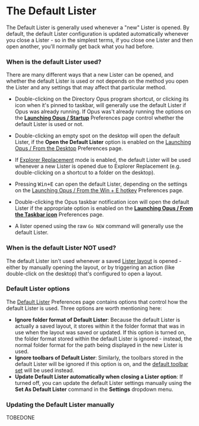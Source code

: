 # The Default Lister

The Default Lister is generally used whenever a "new" Lister is opened. By default, the default Lister configuration is updated automatically whenever you close a Lister - so in the simplest terms, if you close one Lister and then open another, you'll normally get back what you had before.

### When is the default Lister used?

There are many different ways that a new Lister can be opened, and whether the default Lister is used or not depends on the method you open the Lister and any settings that may affect that particular method.

- Double-clicking on the Directory Opus program shortcut, or clicking its icon when it's pinned to taskbar, will generally use the default Lister if Opus was already running.
  If Opus was't already running the options on the **[Launching Opus / Startup](/Manual/preferences/preferences_categories/launching_opus/launching_opus_on_startup.md)** Preferences page control whether the default Lister is used or not.

- Double-clicking an empty spot on the desktop will open the default Lister, if the **Open the Default Lister** option is enabled on the [Launching Opus / From the Desktop](/Manual/preferences/preferences_categories/launching_opus/launching_opus_from_the_desktop.md) Preferences page.
- If [Explorer Replacement](../explorer_replacement.md) mode is enabled, the default Lister will be used whenever a new Lister is opened due to Explorer Replacement (e.g. double-clicking on a shortcut to a folder on the desktop).
- Pressing <kbd>Win+E</kbd> can open the default Lister, depending on the settings on the [Launching Opus / From the Win + E hotkey](/Manual/preferences/preferences_categories/launching_opus/launching_opus_from_the_win-e_hotkey.md) Preferences page.
- Double-clicking the Opus taskbar notification icon will open the default Lister if the appropriate option is enabled on the **[Launching Opus / From the Taskbar icon](/Manual/preferences/preferences_categories/launching_opus/launching_opus_from_the_taskbar_icon.md)** Preferences page.
- A lister opened using the raw `Go NEW` command will generally use the default Lister.

### When is the default Lister NOT used?

The default Lister isn't used whenever a saved [Lister layout](layouts/README.md) is opened - either by manually opening the layout, or by triggering an action (like double-click on the desktop) that's configured to open a layout.

### Default Lister options

The [Default Lister](/Manual/preferences/preferences_categories/layouts_and_styles/default_lister.md) Preferences page contains options that control how the default Lister is used. Three options are worth mentioning here:

- **Ignore folder format of Default Lister**: Because the default Lister is actually a saved layout, it stores within it the folder format that was in use when the layout was saved or updated. If this option is turned on, the folder format stored within the default Lister is ignored - instead, the normal folder format for the path being displayed in the new Lister is used.
- **Ignore toolbars of Default Lister**: Similarly, the toolbars stored in the default Lister will be ignored if this option is on, and the [default toolbar set](toolbars/the_default_toolbars/README.md) will be used instead.
- **Update Default Lister automatically when closing a Lister option**: If turned off, you can update the default Lister settings manually using the **Set As Default Lister** command in the **Settings** dropdown menu.

### Updating the Default Lister manually

TOBEDONE
